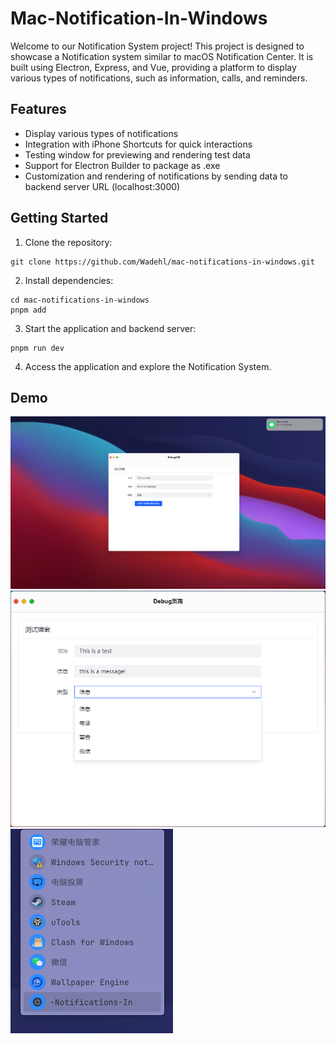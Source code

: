 # Mac-Notification-In-Windows

Welcome to our Notification System project! This project is designed to showcase a Notification system similar to macOS Notification Center. It is built using Electron, Express, and Vue, providing a platform to display various types of notifications, such as information, calls, and reminders.

## Features

- Display various types of notifications
- Integration with iPhone Shortcuts for quick interactions
- Testing window for previewing and rendering test data
- Support for Electron Builder to package as .exe
- Customization and rendering of notifications by sending data to backend server URL (localhost:3000)

## Getting Started

1. Clone the repository:

```shell
git clone https://github.com/Wadehl/mac-notifications-in-windows.git
```

2. Install dependencies:

```shell
cd mac-notifications-in-windows
pnpm add
```
3. Start the application and backend server:
```shell
pnpm run dev
```

4. Access the application and explore the Notification System.

## Demo
![img.png](img.png)
![img_1.png](img_1.png)
![img_2.png](img_2.png)
